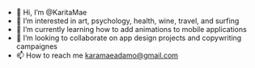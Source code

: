 - 👋 Hi, I’m @KaritaMae
- 👀 I’m interested in art, psychology, health, wine, travel, and surfing
- 🌱 I’m currently learning how to add animations to mobile applications
- 💞️ I’m looking to collaborate on app design projects and copywriting campaignes
- 📫 How to reach me karamaeadamo@gmail.com

<!---
KaritaMae/KaritaMae is a ✨ special ✨ repository because its `README.md` (this file) appears on your GitHub profile.
You can click the Preview link to take a look at your changes.
--->

